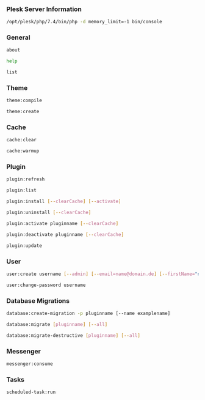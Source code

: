 ### Plesk Server Information
```bash
/opt/plesk/php/7.4/bin/php -d memory_limit=-1 bin/console
```
### General
```bash
about
```
```bash
help
```
```bash
list
```
### Theme
```bash
theme:compile
```
```bash
theme:create
```
### Cache
```bash
cache:clear
```
```bash
cache:warmup
```
### Plugin
```bash
plugin:refresh
```
```bash
plugin:list
```
```bash
plugin:install [--clearCache] [--activate]
```
```bash
plugin:uninstall [--clearCache]
```
```bash
plugin:activate pluginname [--clearCache]
```
```bash
plugin:deactivate pluginname [--clearCache]
```
```bash
plugin:update
```
### User
```bash
user:create username [--admin] [--email=name@domain.de] [--firstName="name"] [--lastName="name"] [--password=pwd]
```
```bash
user:change-password username
```
### Database Migrations
```bash
database:create-migration -p pluginname [--name examplename]
```
```bash
database:migrate [pluginname] [--all]
```
```bash
database:migrate-destructive [pluginname] [--all]
```
### Messenger
```bash
messenger:consume
```
### Tasks
```bash
scheduled-task:run
```
